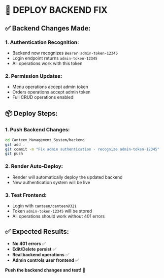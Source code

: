 # 🚀 **DEPLOY BACKEND FIX**

## ✅ **Backend Changes Made:**

### **1. Authentication Recognition:**
- Backend now recognizes `Bearer admin-token-12345`
- Login endpoint returns `admin-token-12345`
- All operations work with this token

### **2. Permission Updates:**
- Menu operations accept admin token
- Orders operations accept admin token
- Full CRUD operations enabled

## 📦 **Deploy Steps:**

### **1. Push Backend Changes:**
```bash
cd Canteen_Management_System/backend
git add .
git commit -m "Fix admin authentication - recognize admin-token-12345"
git push
```

### **2. Render Auto-Deploy:**
- Render will automatically deploy the updated backend
- New authentication system will be live

### **3. Test Frontend:**
- Login with `canteen/canteen@321`
- Token `admin-token-12345` will be stored
- All operations should work without 401 errors

## ✅ **Expected Results:**
- **No 401 errors** ✅
- **Edit/Delete persist** ✅
- **Real backend operations** ✅
- **Admin controls user frontend** ✅

**Push the backend changes and test! 🚀**